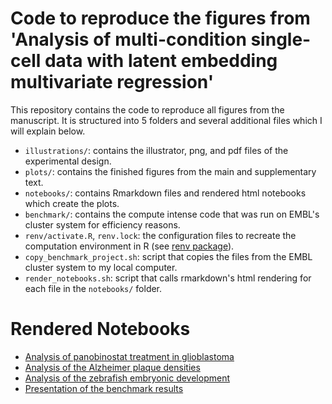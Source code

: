 # Code to reproduce the figures from 'Analysis of multi-condition single-cell data with latent embedding multivariate regression'

This repository contains the code to reproduce all figures from the manuscript. 
It is structured into 5 folders and several additional files which I will explain below.

- `illustrations/`: contains the illustrator, png, and pdf files of the experimental design.
- `plots/`: contains the finished figures from the main and supplementary text.
- `notebooks/`: contains Rmarkdown files and rendered html notebooks which create the plots.
- `benchmark/`: contains the compute intense code that was run on EMBL's cluster system for efficiency reasons.
- `renv/activate.R`, `renv.lock`: the configuration files to recreate the computation environment in R (see [renv package](https://rstudio.github.io/renv/)).
- `copy_benchmark_project.sh`: script that copies the files from the EMBL cluster system to my local computer.
- `render_notebooks.sh`: script that calls rmarkdown's html rendering for each file in the `notebooks/` folder.

# Rendered Notebooks

- [Analysis of panobinostat treatment in glioblastoma](https://htmlpreview.github.io/?https://github.com/const-ae/lemur-Paper/blob/master/notebooks/glioblastoma_analysis.html)
- [Analysis of the Alzheimer plaque densities](https://htmlpreview.github.io/?https://github.com/const-ae/lemur-Paper/blob/master/notebooks/alzheimer_plaques_analysis.html)
- [Analysis of the zebrafish embryonic development](https://htmlpreview.github.io/?https://github.com/const-ae/lemur-Paper/blob/master/notebooks/zebrafish_analysis.html)
- [Presentation of the benchmark results](https://htmlpreview.github.io/?https://github.com/const-ae/lemur-Paper/blob/master/notebooks/benchmark_results.html)
